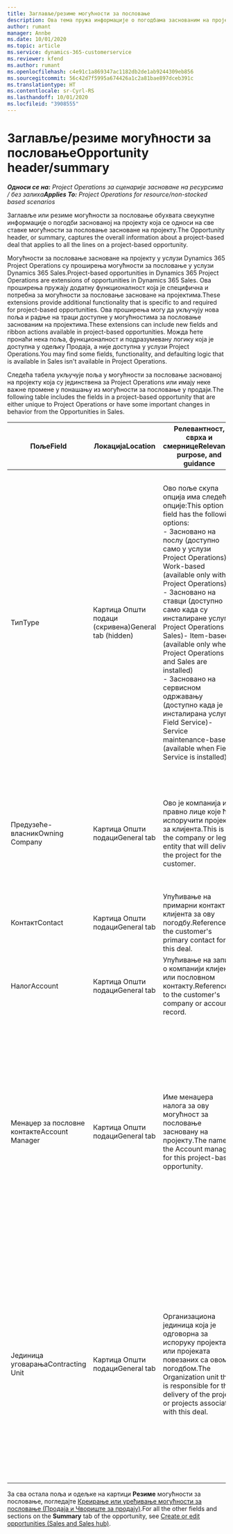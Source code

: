 ```yaml
---
title: Заглавље/резиме могућности за пословање
description: Ова тема пружа информације о погодбама заснованим на пројекту и ставкама могућности за пословање заснованим на пројекту.
author: rumant
manager: Annbe
ms.date: 10/01/2020
ms.topic: article
ms.service: dynamics-365-customerservice
ms.reviewer: kfend
ms.author: rumant
ms.openlocfilehash: c4e91c1a869347ac1182db2de1ab9244309eb856
ms.sourcegitcommit: 56c42d7f5995a674426a1c2a81bae897dceb391c
ms.translationtype: HT
ms.contentlocale: sr-Cyrl-RS
ms.lasthandoff: 10/01/2020
ms.locfileid: "3908555"
---
```

# <a name="opportunity-headersummary"></a><span data-ttu-id="944e5-103">Заглавље/резиме могућности за пословање</span><span class="sxs-lookup"><span data-stu-id="944e5-103">Opportunity header/summary</span></span>

<span data-ttu-id="944e5-104">_**Односи се на:** Project Operations за сценарије засноване на ресурсима / без залиха_</span><span class="sxs-lookup"><span data-stu-id="944e5-104">_**Applies To:** Project Operations for resource/non-stocked based scenarios_</span></span>


<span data-ttu-id="944e5-105">Заглавље или резиме могућности за пословање обухвата свеукупне информације о погодби заснованој на пројекту која се односи на све ставке могућности за пословање засноване на пројекту.</span><span class="sxs-lookup"><span data-stu-id="944e5-105">The Opportunity header, or summary, captures the overall information about a project-based deal that applies to all the lines on a project-based opportunity.</span></span>

<span data-ttu-id="944e5-106">Могућности за пословање засноване на пројекту у услузи Dynamics 365 Project Operations су проширења могућности за пословање у услузи Dynamics 365 Sales.</span><span class="sxs-lookup"><span data-stu-id="944e5-106">Project-based opportunities in Dynamics 365 Project Operations are extensions of opportunities in Dynamics 365 Sales.</span></span> <span data-ttu-id="944e5-107">Ова проширења пружају додатну функционалност која је специфична и потребна за могућности за пословање засноване на пројектима.</span><span class="sxs-lookup"><span data-stu-id="944e5-107">These extensions provide additional functionality that is specific to and required for project-based opportunities.</span></span> <span data-ttu-id="944e5-108">Ова проширења могу да укључују нова поља и радње на траци доступне у могућностима за пословање заснованим на пројектима.</span><span class="sxs-lookup"><span data-stu-id="944e5-108">These extensions can include new fields and ribbon actions available in project-based opportunities.</span></span> <span data-ttu-id="944e5-109">Можда ћете пронаћи нека поља, функционалност и подразумевану логику која је доступна у одељку Продаја, а није доступна у услузи Project Operations.</span><span class="sxs-lookup"><span data-stu-id="944e5-109">You may find some fields, functionality, and defaulting logic that is available in Sales isn't available in Project Operations.</span></span>

<span data-ttu-id="944e5-110">Следећа табела укључује поља у могућности за пословање заснованој на пројекту која су јединствена за Project Operations или имају неке важне промене у понашању из могућности за пословање у продаји.</span><span class="sxs-lookup"><span data-stu-id="944e5-110">The following table includes the fields in a project-based opportunity that are either unique to Project Operations or have some important changes in behavior from the Opportunities in Sales.</span></span>

| <span data-ttu-id="944e5-111">**Поље**</span><span class="sxs-lookup"><span data-stu-id="944e5-111">**Field**</span></span> | <span data-ttu-id="944e5-112">**Локација**</span><span class="sxs-lookup"><span data-stu-id="944e5-112">**Location**</span></span> | <span data-ttu-id="944e5-113">**Релевантност, сврха и смернице**</span><span class="sxs-lookup"><span data-stu-id="944e5-113">**Relevance, purpose, and guidance**</span></span> | <span data-ttu-id="944e5-114">**Последични утицај**</span><span class="sxs-lookup"><span data-stu-id="944e5-114">**Downstream impact**</span></span> |
| --- | --- | --- | --- |
| <span data-ttu-id="944e5-115">Тип</span><span class="sxs-lookup"><span data-stu-id="944e5-115">Type</span></span> | <span data-ttu-id="944e5-116">Картица Општи подаци (скривена)</span><span class="sxs-lookup"><span data-stu-id="944e5-116">General tab (hidden)</span></span> | <span data-ttu-id="944e5-117">Ово поље скупа опција има следеће опције:</span><span class="sxs-lookup"><span data-stu-id="944e5-117">This option set field has the following options:</span></span></br><span data-ttu-id="944e5-118">- Засновано на послу (доступно само у услузи Project Operations)</span><span class="sxs-lookup"><span data-stu-id="944e5-118">- Work-based (available only with Project Operations)</span></span></br><span data-ttu-id="944e5-119">- Засновано на ставци (доступно само када су инсталиране услуге Project Operations и Sales)</span><span class="sxs-lookup"><span data-stu-id="944e5-119">- Item-based (available only when Project Operations and Sales are installed)</span></span></br><span data-ttu-id="944e5-120">- Засновано на сервисном одржавању (доступно када је инсталирана услуга Field Service)</span><span class="sxs-lookup"><span data-stu-id="944e5-120">- Service maintenance-based (available when Field Service is installed)</span></span> | <span data-ttu-id="944e5-121">Када користите Project Operations, ова вредност поља се аутоматски поставља на опцију **Засновано на послу**, која класификује могућност за пословање као засновану на пројекту.</span><span class="sxs-lookup"><span data-stu-id="944e5-121">When you use Project Operations, this field value is automatically set to **Work-based** which classifies the Opportunity as project-based.</span></span> <span data-ttu-id="944e5-122">Могућност за пословање треба да се заснива на пројекту како би се омогућила сва проширења и функције специфичне за пројекат у процесу продаје за ову погодбу.</span><span class="sxs-lookup"><span data-stu-id="944e5-122">An Opportunity should be project-based to enable all project-specific extensions and functionality in the downstream sales process for this deal.</span></span> |
| <span data-ttu-id="944e5-123">Предузеће-власник</span><span class="sxs-lookup"><span data-stu-id="944e5-123">Owning Company</span></span> | <span data-ttu-id="944e5-124">Картица Општи подаци</span><span class="sxs-lookup"><span data-stu-id="944e5-124">General tab</span></span> | <span data-ttu-id="944e5-125">Ово је компанија или правно лице које ће испоручити пројекат за клијента.</span><span class="sxs-lookup"><span data-stu-id="944e5-125">This is the company or legal entity that will deliver the project for the customer.</span></span> | <span data-ttu-id="944e5-126">Информације о овом пољу ће се копирати у одговарајуће поље на понуди за пројекат која је креирана из ове могућности за пословање.</span><span class="sxs-lookup"><span data-stu-id="944e5-126">This field information will be copied to the corresponding field on the Project quote that is created from this Opportunity.</span></span> |
| <span data-ttu-id="944e5-127">Контакт</span><span class="sxs-lookup"><span data-stu-id="944e5-127">Contact</span></span> | <span data-ttu-id="944e5-128">Картица Општи подаци</span><span class="sxs-lookup"><span data-stu-id="944e5-128">General tab</span></span> | <span data-ttu-id="944e5-129">Упућивање на примарни контакт клијента за ову погодбу.</span><span class="sxs-lookup"><span data-stu-id="944e5-129">Reference to the customer's primary contact for this deal.</span></span> | |
| <span data-ttu-id="944e5-130">Налог</span><span class="sxs-lookup"><span data-stu-id="944e5-130">Account</span></span> | <span data-ttu-id="944e5-131">Картица Општи подаци</span><span class="sxs-lookup"><span data-stu-id="944e5-131">General tab</span></span> | <span data-ttu-id="944e5-132">Упућивање на запис о компанији клијента или пословном контакту.</span><span class="sxs-lookup"><span data-stu-id="944e5-132">Reference to the customer's company or account record.</span></span> | |
| <span data-ttu-id="944e5-133">Менаџер за пословне контакте</span><span class="sxs-lookup"><span data-stu-id="944e5-133">Account Manager</span></span> | <span data-ttu-id="944e5-134">Картица Општи подаци</span><span class="sxs-lookup"><span data-stu-id="944e5-134">General tab</span></span> | <span data-ttu-id="944e5-135">Име менаџера налога за ову могућност за пословање засновану на пројекту.</span><span class="sxs-lookup"><span data-stu-id="944e5-135">The name of the Account manager for this project-based opportunity.</span></span> | <span data-ttu-id="944e5-136">Менаџер пословног контакта је одговоран за управљање односом са клијентом кроз завршетак овог пројекта.</span><span class="sxs-lookup"><span data-stu-id="944e5-136">The Account manager is responsible for managing the relationship with the customer through the completion of this project.</span></span> <span data-ttu-id="944e5-137">На основу записа ресурса који може да се резервише повезаног са менаџером налога, уговорна јединица је подразумевана.</span><span class="sxs-lookup"><span data-stu-id="944e5-137">Based on the bookable resource record tied to the Account manager, the contracting unit is defaulted.</span></span> |
| <span data-ttu-id="944e5-138">Јединица уговарања</span><span class="sxs-lookup"><span data-stu-id="944e5-138">Contracting Unit</span></span> | <span data-ttu-id="944e5-139">Картица Општи подаци</span><span class="sxs-lookup"><span data-stu-id="944e5-139">General tab</span></span> | <span data-ttu-id="944e5-140">Организациона јединица која је одговорна за испоруку пројекта или пројеката повезаних са овом погодбом.</span><span class="sxs-lookup"><span data-stu-id="944e5-140">The Organization unit that is responsible for the delivery of the project or projects associated with this deal.</span></span> | <span data-ttu-id="944e5-141">Уговорна јединица је одељење предузећа које ће завршити пројекте након закључења погодбе.</span><span class="sxs-lookup"><span data-stu-id="944e5-141">The contracting unit is the division of the company that will complete the project(s) after the deal is closed.</span></span> <span data-ttu-id="944e5-142">Свака уговорна јединица има валуту и она се користи за извештавање о процењеним и стварним трошковима насталим током пројекта.</span><span class="sxs-lookup"><span data-stu-id="944e5-142">Every contracting unit has a currency, and this currency is used to report estimated and actual costs incurred during the project.</span></span> |

<span data-ttu-id="944e5-143">За сва остала поља и одељке на картици **Резиме** могућности за пословање, погледајте [Креирање или уређивање могућности за пословање (Продаја и Чвориште за продају)](https://docs.microsoft.com/dynamics365/sales-enterprise/create-edit-opportunity-sales).</span><span class="sxs-lookup"><span data-stu-id="944e5-143">For all the other fields and sections on the **Summary** tab of the opportunity, see [Create or edit opportunities (Sales and Sales hub)](https://docs.microsoft.com/dynamics365/sales-enterprise/create-edit-opportunity-sales).</span></span>
